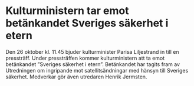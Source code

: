 # Kulturministern tar emot betänkandet Sveriges säkerhet i etern

Den 26 oktober kl. 11.45 bjuder kulturminister Parisa Liljestrand in till en pressträff. Under pressträffen kommer kulturministern att ta emot betänkandet ”Sveriges säkerhet i etern”. Betänkandet har tagits fram av Utredningen om ingripande mot satellitsändningar med hänsyn till Sveriges säkerhet. Medverkar gör även utredaren Henrik Jermsten.
